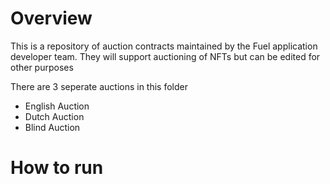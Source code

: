 # Overview
This is a repository of auction contracts maintained by the Fuel application developer team. They will support auctioning of NFTs but can be edited for other purposes

There are 3 seperate auctions in this folder
- English Auction
- Dutch Auction
- Blind Auction

# How to run
